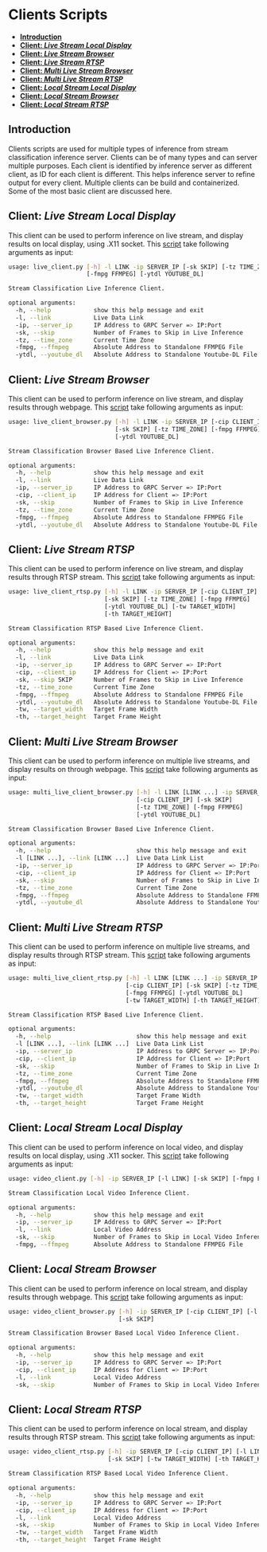 # Clients Scripts

* [**Introduction**](#introduction)
* [**Client: *Live Stream Local Display***](#live_stream_local)
* [**Client: *Live Stream Browser***](#live_stream_browser)
* [**Client: *Live Stream RTSP***](#live_stream_rtsp)
* [**Client: *Multi Live Stream Browser***](#multi_live_stream_browser)
* [**Client: *Multi Live Stream RTSP***](#multi_live_stream_rtsp)
* [**Client: *Local Stream Local Display***](#local_stream_local)
* [**Client: *Local Stream Browser***](#local_stream_browser)
* [**Client: *Local Stream RTSP***](#local_stream_rtsp)

## <a name="introduction">Introduction

Clients scripts are used for multiple types of inference from stream classification inference server. Clients can be of many types and can server multiple purposes. Each client is identified by inference server as different client, as ID for each client is different. This helps inference server to refine output for every client. Multiple clients can be build and containerized. Some of the most basic client are discussed here.

## <a name="live_stream_local">Client: ***Live Stream Local Display***

This client can be used to perform inference on live stream, and display results on local display, using .X11 socket. This [script][lsld] take following arguments as input:

```bash
usage: live_client.py [-h] -l LINK -ip SERVER_IP [-sk SKIP] [-tz TIME_ZONE]
                      [-fmpg FFMPEG] [-ytdl YOUTUBE_DL]

Stream Classification Live Inference Client.

optional arguments:
  -h, --help            show this help message and exit
  -l, --link            Live Data Link
  -ip, --server_ip      IP Address to GRPC Server => IP:Port
  -sk, --skip           Number of Frames to Skip in Live Inference
  -tz, --time_zone      Current Time Zone
  -fmpg, --ffmpeg       Absolute Address to Standalone FFMPEG File
  -ytdl, --youtube_dl   Absolute Address to Standalone Youtube-DL File
```

## <a name="live_stream_browser">Client: ***Live Stream Browser***

This client can be used to perform inference on live stream, and display results through webpage. This [script][lsb] take following arguments as input:

```bash
usage: live_client_browser.py [-h] -l LINK -ip SERVER_IP [-cip CLIENT_IP]
                              [-sk SKIP] [-tz TIME_ZONE] [-fmpg FFMPEG]
                              [-ytdl YOUTUBE_DL]

Stream Classification Browser Based Live Inference Client.

optional arguments:
  -h, --help            show this help message and exit
  -l, --link            Live Data Link
  -ip, --server_ip      IP Address to GRPC Server => IP:Port
  -cip, --client_ip     IP Address for Client => IP:Port
  -sk, --skip           Number of Frames to Skip in Live Inference
  -tz, --time_zone      Current Time Zone
  -fmpg, --ffmpeg       Absolute Address to Standalone FFMPEG File
  -ytdl, --youtube_dl   Absolute Address to Standalone Youtube-DL File
```

## <a name="live_stream_rtsp">Client: ***Live Stream RTSP***

This client can be used to perform inference on live stream, and display results through RTSP stream. This [script][lsr] take following arguments as input:

```bash
usage: live_client_rtsp.py [-h] -l LINK -ip SERVER_IP [-cip CLIENT_IP]
                           [-sk SKIP] [-tz TIME_ZONE] [-fmpg FFMPEG]
                           [-ytdl YOUTUBE_DL] [-tw TARGET_WIDTH]
                           [-th TARGET_HEIGHT]

Stream Classification RTSP Based Live Inference Client.

optional arguments:
  -h, --help            show this help message and exit
  -l, --link            Live Data Link
  -ip, --server_ip      IP Address to GRPC Server => IP:Port
  -cip, --client_ip     IP Address for Client => IP:Port
  -sk, --skip SKIP      Number of Frames to Skip in Live Inference
  -tz, --time_zone      Current Time Zone
  -fmpg, --ffmpeg       Absolute Address to Standalone FFMPEG File
  -ytdl, --youtube_dl   Absolute Address to Standalone Youtube-DL File
  -tw, --target_width   Target Frame Width
  -th, --target_height  Target Frame Height
```

## <a name="multi_live_stream_browser">Client: ***Multi Live Stream Browser***

This client can be used to perform inference on multiple live streams, and display results on through webpage. This [script][mlsb] take following arguments as input:

```bash
usage: multi_live_client_browser.py [-h] -l LINK [LINK ...] -ip SERVER_IP
                                    [-cip CLIENT_IP] [-sk SKIP]
                                    [-tz TIME_ZONE] [-fmpg FFMPEG]
                                    [-ytdl YOUTUBE_DL]

Stream Classification Browser Based Live Inference Client.

optional arguments:
  -h, --help                        show this help message and exit
  -l [LINK ...], --link [LINK ...]  Live Data Link List
  -ip, --server_ip                  IP Address to GRPC Server => IP:Port
  -cip, --client_ip                 IP Address for Client => IP:Port
  -sk, --skip                       Number of Frames to Skip in Live Inference
  -tz, --time_zone                  Current Time Zone
  -fmpg, --ffmpeg                   Absolute Address to Standalone FFMPEG File
  -ytdl, --youtube_dl               Absolute Address to Standalone Youtube-DL File
```

## <a name="multi_live_stream_rtsp">Client: ***Multi Live Stream RTSP***

This client can be used to perform inference on multiple live streams, and display results through RTSP stream. This [script][mlsr] take following arguments as input:

```bash
usage: multi_live_client_rtsp.py [-h] -l LINK [LINK ...] -ip SERVER_IP
                                 [-cip CLIENT_IP] [-sk SKIP] [-tz TIME_ZONE]
                                 [-fmpg FFMPEG] [-ytdl YOUTUBE_DL]
                                 [-tw TARGET_WIDTH] [-th TARGET_HEIGHT]

Stream Classification RTSP Based Live Inference Client.

optional arguments:
  -h, --help                        show this help message and exit
  -l [LINK ...], --link [LINK ...]  Live Data Link List
  -ip, --server_ip                  IP Address to GRPC Server => IP:Port
  -cip, --client_ip                 IP Address for Client => IP:Port
  -sk, --skip                       Number of Frames to Skip in Live Inference
  -tz, --time_zone                  Current Time Zone
  -fmpg, --ffmpeg                   Absolute Address to Standalone FFMPEG File
  -ytdl, --youtube_dl               Absolute Address to Standalone Youtube-DL File
  -tw, --target_width               Target Frame Width
  -th, --target_height              Target Frame Height
```

## <a name="local_stream_local">Client: ***Local Stream Local Display***

This client can be used to perform inference on local video, and display results on local display, using .X11 socker. This [script][losld] take following arguments as input:

```bash
usage: video_client.py [-h] -ip SERVER_IP [-l LINK] [-sk SKIP] [-fmpg FFMPEG]

Stream Classification Local Video Inference Client.

optional arguments:
  -h, --help            show this help message and exit
  -ip, --server_ip      IP Address to GRPC Server => IP:Port
  -l, --link            Local Video Address
  -sk, --skip           Number of Frames to Skip in Local Video Inference
  -fmpg, --ffmpeg       Absolute Address to Standalone FFMPEG File
```

## <a name="local_stream_browser">Client: ***Local Stream Browser***

This client can be used to perform inference on local stream, and display results through webpage. This [script][losb] take following arguments as input:

```bash
usage: video_client_browser.py [-h] -ip SERVER_IP [-cip CLIENT_IP] [-l LINK]
                               [-sk SKIP]

Stream Classification Browser Based Local Video Inference Client.

optional arguments:
  -h, --help            show this help message and exit
  -ip, --server_ip      IP Address to GRPC Server => IP:Port
  -cip, --client_ip     IP Address for Client => IP:Port
  -l, --link            Local Video Address
  -sk, --skip           Number of Frames to Skip in Local Video Inference
```

## <a name="local_stream_rtsp">Client: ***Local Stream RTSP***

This client can be used to perform inference on local stream, and display results through RTSP stream. This [script][losr] take following arguments as input:

```bash
usage: video_client_rtsp.py [-h] -ip SERVER_IP [-cip CLIENT_IP] [-l LINK]
                            [-sk SKIP] [-tw TARGET_WIDTH] [-th TARGET_HEIGHT]

Stream Classification RTSP Based Local Video Inference Client.

optional arguments:
  -h, --help            show this help message and exit
  -ip, --server_ip      IP Address to GRPC Server => IP:Port
  -cip, --client_ip     IP Address for Client => IP:Port
  -l, --link            Local Video Address
  -sk, --skip           Number of Frames to Skip in Local Video Inference
  -tw, --target_width   Target Frame Width
  -th, --target_height  Target Frame Height
```

[lsld]: ./live_client.py
[lsb]: ./live_client_browser.py
[lsr]: ./live_client_rtsp.py
[mlsb]: ./multi_live_client_browser.py
[mlsr]: ./multi_live_client_rtsp.py
[losld]: ./video_client.py
[losb]: ./video_client_browser.py
[losr]: ./video_client_rtsp.py

